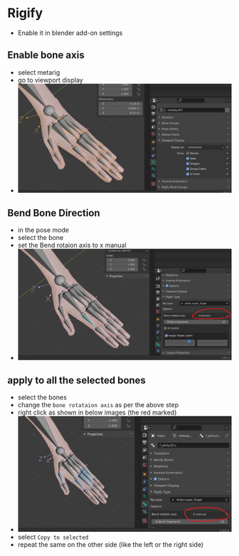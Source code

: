 # Rigify

- Enable it in blender add-on settings

## Enable bone axis

- select metarig
- go to viewport display
- <img src="./images/show-bone-rotation-axis.jpg" alt="show-bone-rotation-axis" />

## Bend Bone Direction

- in the pose mode
- select the bone
- set the Bend rotaion axis to x manual
- <img src="./images/rigify-bend-rotation-axis.jpg" alt="rigify-bend-rotation-axis" />

## apply to all the selected bones

- select the bones
- change the `bone rotataion axis` as per the above step
- right click as shown in below images (the red marked)
- <img src="./images/bend-bone-rotation-copy-selected.jpg" alt="bend-bone-rotation-copy-selected" />
- select `Copy to selected`
- repeat the same on the other side (like the left or the right side)
